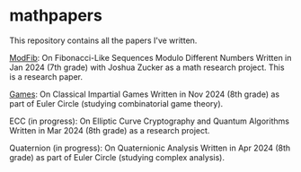 # mathpapers
This repository contains all the papers I've written.

[ModFib](sunaymid.github.io/mathpapers/modfib.pdf): On Fibonacci-Like Sequences Modulo Different Numbers
Written in Jan 2024 (7th grade) with Joshua Zucker as a math research project. This is a research paper. 

[Games](sunaymid.github.io/mathpapers/modfib.pdf): On Classical Impartial Games
Written in Nov 2024 (8th grade) as part of Euler Circle (studying combinatorial game theory).

ECC (in progress): On Elliptic Curve Cryptography and Quantum Algorithms
Written in Mar 2024 (8th grade) as a research project. 

Quaternion (in progress): On Quaternionic Analysis
Written in Apr 2024 (8th grade) as part of Euler Circle (studying complex analysis).


